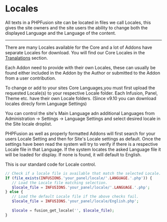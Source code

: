 # Locales

All texts in a PHPFusion site can be located in files we call Locales, this gives the site owners and the site users the ability to change both the displayed Language and the Language of the content.

---

There are many Locales available for the Core and a lot of Addons have separate Locales for download.
You will find our Core Locales in the [Tranalations](https://www.php-fusion.co.uk/translations/) section.

Each Addon need to provide with their own Locales, these can usually be found either included in the Addon by the Author or submitted to the Addon from a user contribution.


To change or add to your sites Core Languages,you must first upload the requested Locale(s) to your respective Locale folder.
Each Infusion, Panel, Theme etc. have their own Locale folders. (Since v9.10 you can download locales direcly form Language Settings)


You can control the site's Main Language adn additional Languages from Administration -> Settings -> Language Settings and select desired locale in the Site locale droplist.

PHPFusion as well as properly formatted Addons will first search for your users Locale Setting and then for Site's Locale settings as default.
Once the settings have been read the system will try to verify if there is a respective Locale file in that Language.
If the system locates the asked Language file it will be loaded for display. If none is found, it will default to English.

This is our standard code for Locale control.

```php
// Check if a locale file is available that match the selected Locale.
If (file_exists(INFUSIONS.'your_panel/locale/'.LANGUAGE.'.php')) {
   // Load the Locale file matching selection.
   $locale_file = INFUSIONS.'your_panel/locale/'.LANGUAGE.'.php';
} else {
   // Load the default Locale file if the above checks fail.
   $locale_file = INFUSIONS.'your_panel/locale/English.php';
   
   $locale = fusion_get_locale('', $locale_file);
}
```
